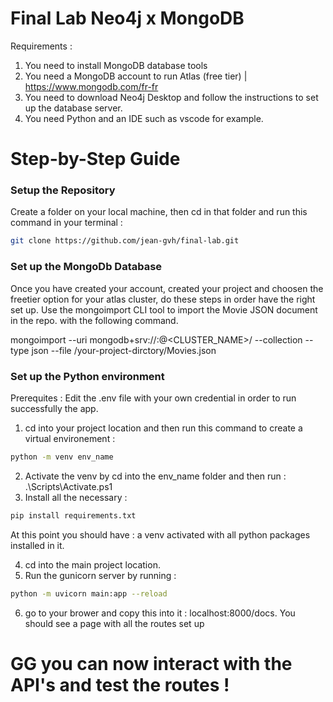# Final Lab Neo4j x MongoDB 


Requirements :
1. You need to install MongoDB database tools
1. You need a MongoDB account to run Atlas (free tier) | https://www.mongodb.com/fr-fr
2. You need to download Neo4j Desktop and follow the instructions to set up the database server.
3. You need Python and an IDE such as vscode for example.


# Step-by-Step Guide


### Setup the Repository
Create a folder on your local machine, then cd in that folder and run this command in your terminal : 
``` bash
git clone https://github.com/jean-gvh/final-lab.git
```

### Set up the MongoDb Database
Once you have created your account, created your project and choosen the freetier option for your atlas cluster, do these steps in order have the right set up.
Use the mongoimport CLI tool to import the Movie JSON document in the repo. with the following command.


mongoimport --uri 
mongodb+srv://<USERNAME>:<PASSWORD>@<CLUSTER_NAME>/<DATABASE> --collection <COLLECTION> --type json --file /your-project-dirctory/Movies.json 


### Set up the Python environment
Prerequites :
Edit the .env file with your own credential in order to run successfully the app.
1. cd into your project location and then run this command to create a virtual environement :
``` bash 
python -m venv env_name
```
2. Activate the venv by cd into the env_name folder and then run : .\Scripts\Activate.ps1
3. Install all the necessary :
```bash
pip install requirements.txt
```
At this point you should have : a venv activated with all python packages installed in it.

4. cd into the main project location.
5. Run the gunicorn server by running :  
``` bash 
python -m uvicorn main:app --reload
```
6. go to your brower and copy this into it : localhost:8000/docs. You should see a page with all the routes set up


# GG you can now interact with the API's and test the routes !
   






